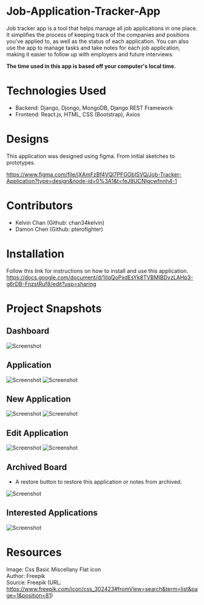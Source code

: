 
# Job-Application-Tracker-App

Job tracker app is a tool that helps manage all job applications in one place. It simplifies the process of keeping track of the companies and positions you've applied to, as well as the status of each application. You can also use the app to manage tasks and take notes for each job application, making it easier to follow up with employers and future interviews. 

**The time used in this app is based off your computer's local time.**

# Technologies Used

- Backend: Django, Djongo, MongoDB, Django REST Framework
- Frontend: React.js, HTML, CSS (Bootstrap), Axios

# Designs

This application was designed using figma. From initial sketches to prototypes.

https://www.figma.com/file/jXAmFzBf4VQl7PFGGbISVQ/Job-Tracker-Application?type=design&node-id=0%3A1&t=feJ8UCNlgcwfnnh4-1

# Contributors
- Kelvin Chan (Github: chan34kelvin)
- Damon Chen (Github: pterofighter)

# Installation
Follow this link for instructions on how to install and use this application.
https://docs.google.com/document/d/1iIqQoPxdEsYk8TVBMIBDvzLAHp3-g6rDB-FnzstRuf8/edit?usp=sharing

# Project Snapshots

## Dashboard
![Screenshot](./images/dashboard/dashboard-2.png)

## Application
![Screenshot](./images/app/app-1.png)
![Screenshot](./images/app/app-2.png)

## New Application
![Screenshot](./images/new-app/new-app-1.png)
![Screenshot](./images/new-app/new-app-2.png)

## Edit Application
![Screenshot](./images/edit-app/edit-app-1.png)
![Screenshot](./images/edit-app/edit-app-2.png)

## Archived Board
- A restore button to restore this application or notes from archived.

![Screenshot](./images/archived-apps/archived-apps-1.png)

## Interested Applications
![Screenshot](./images/interested-apps/interested-apps-1.png)

# Resources

Image: Css Basic Miscellany Flat icon  
Author: Freepik  
Source: Freepik (URL: https://www.freepik.com/icon/css_302423#fromView=search&term=list&page=1&position=81)  